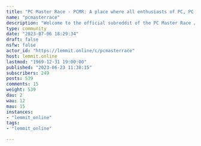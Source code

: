 ```yaml
---
title: "PC Master Race - PCMR: A place where all enthusiasts of PC, PC gaming and PC technology are welcome!" 
name: "pcmasterrace"
description: "Welcome to the official subreddit of the PC Master Race / PCMR! All PC related content is welcome, including build help, tech support, and any..."
type: community
date: "2023-07-06 18:29:34"
draft: false
nsfw: false
actor_id: "https://lemmit.online/c/pcmasterrace"
host: lemmit.online
lastmod: "1969-12-31 19:00:00"
published: "2023-06-23 11:38:15"
subscribers: 249
posts: 539
comments: 15
weight: 539
dau: 2
wau: 12
mau: 15
instances:
- "lemmit_online"
tags: 
- "lemmit_online"

---
```

